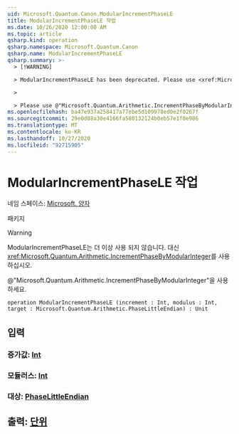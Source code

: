 ```yaml
---
uid: Microsoft.Quantum.Canon.ModularIncrementPhaseLE
title: ModularIncrementPhaseLE 작업
ms.date: 10/26/2020 12:00:00 AM
ms.topic: article
qsharp.kind: operation
qsharp.namespace: Microsoft.Quantum.Canon
qsharp.name: ModularIncrementPhaseLE
qsharp.summary: >-
  > [!WARNING]

  > ModularIncrementPhaseLE has been deprecated. Please use <xref:Microsoft.Quantum.Arithmetic.IncrementPhaseByModularInteger> instead.

  >

  > Please use @"Microsoft.Quantum.Arithmetic.IncrementPhaseByModularInteger".
ms.openlocfilehash: ba47e937a258417a77ebe5d109978ed0e2f0267f
ms.sourcegitcommit: 29e0d88a30e4166fa580132124b0eb57e1f0e986
ms.translationtype: MT
ms.contentlocale: ko-KR
ms.lasthandoff: 10/27/2020
ms.locfileid: "92715905"
---
```

# <a name="modularincrementphasele-operation"></a>ModularIncrementPhaseLE 작업

네임 스페이스: [Microsoft. 양자](xref:Microsoft.Quantum.Canon)

패키지 [](https://nuget.org/packages/)


> [!WARNING]
> ModularIncrementPhaseLE는 더 이상 사용 되지 않습니다. 대신 <xref:Microsoft.Quantum.Arithmetic.IncrementPhaseByModularInteger>를 사용하십시오.
>
> @"Microsoft.Quantum.Arithmetic.IncrementPhaseByModularInteger"을 사용하세요.



```qsharp
operation ModularIncrementPhaseLE (increment : Int, modulus : Int, target : Microsoft.Quantum.Arithmetic.PhaseLittleEndian) : Unit
```


## <a name="input"></a>입력

### <a name="increment--int"></a>증가값: [Int](xref:microsoft.quantum.lang-ref.int)




### <a name="modulus--int"></a>모듈러스: [Int](xref:microsoft.quantum.lang-ref.int)




### <a name="target--phaselittleendian"></a>대상: [PhaseLittleEndian](xref:Microsoft.Quantum.Arithmetic.PhaseLittleEndian)





## <a name="output--unit"></a>출력: [단위](xref:microsoft.quantum.lang-ref.unit)

